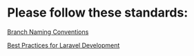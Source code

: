 # Please follow these standards:

[Branch Naming Conventions](BranchNaming.md)

[Best Practices for Laravel Development](CodeQuality.md)
